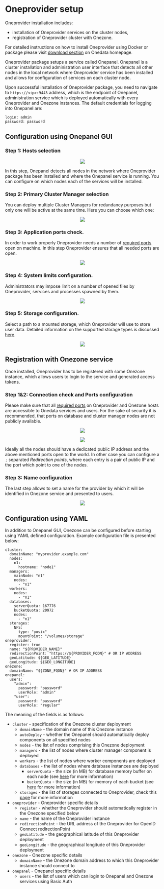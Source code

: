 # Oneprovider setup

<!-- toc -->

Oneprovider installation includes:
* installation of Oneprovider services on the cluster nodes,
* registration of Oneprovider cluster with Onezone.

For detailed instructions on how to install Oneprovider using Docker or package
please visit [download section](../getting_started/downloading_onedata.md)
on Onedata homepage.

Oneprovider package setups a service called Onepanel. Onepanel is a cluster
installation and administration user interface that detects all other nodes in
the local network where Oneprovider service has been installed and allows for
configuration of services on each cluster node.

Upon successful installation of Oneprovider package, you need to navigate to
`https://<ip>:9443` address, which is the endpoint of Onepanel, administration
service which is deployed automatically with every Oneprovider and Onezone
instances. The default credentials for logging into Onepanel
are:
~~~
login: admin
password: password
~~~

## Configuration using Onepanel GUI

### Step 1: Hosts selection

<p align="center"><img src="../img/admin/step1_host_selection.png"></p>

In this step, Onepanel detects all nodes in the network where Oneprovider
package has been installed and where the Onepanel service is running.
You can configure on which nodes each of the services will be installed.


### Step 2: Primary Cluster Manager selection

You can deploy multiple Cluster Managers for redundancy purposes but only one
will be active at the same time. Here you can choose which one:

<p align="center"><img src="../img/admin/step2_primary_cm_selection.png"></p>


### Step 3: Application ports check.

In order to work properly Oneprovider needs a number of
[required ports](./firewall_setup.md) open on machine. In this step Oneprovider
ensures that all needed ports are open.

<p align="center"><img src="../img/admin/step3_ports_check.png"></p>


### Step 4: System limits configuration.

Administrators may impose limit on a number of opened files by Oneprovider,
services and processes spawned by them.

<p align="center"><img src="../img/admin/step4_system_limists.png"></p>


### Step 5: Storage configuration.

Select a path to a mounted storage, which Oneprovider will use to store user
data. Detailed information on the supported storage types is discussed
[here](./storage_configuration.md).

<p align="center"><img src="../img/admin/step5_path_to_storage.png"></p>


## Registration with Onezone service
Once installed, Oneprovider has to be registered with some Onezone instance,
which allows users to login to the service and generated access tokens.

### Step 1&2: Connection check and Ports configuration

Please make sure that all [required ports](./firewall_setup.md) on Oneprovider
and Onezone hosts are accessible to Onedata services and users. For the sake of
security it is recommended, that ports on database and cluster manager nodes
are not publicly available.

<p align="center"><img src="../img/admin/rstrep1_info.png"></p>

<p align="center"><img src="../img/admin/rstep2_ports.png"></p>

Ideally all the nodes should have a dedicated public IP address and the above
mentioned ports open to the world. In other case you can configure a `;`
separated *Redirection points*, where each entry is a pair of public IP and the
port which point to one of the nodes.


### Step 3: Name configuration
The last step allows to set a name for the provider by which it will be
identified in Onezone service and presented to users.

<p align="center"><img src="../img/admin/rstep2_name.png"></p>

## Configuration using YAML
In addition to Onepanel GUI, Onezone can be configured before starting using
YAML defined configuration. Example configuration file is presented below:

```
cluster:
  domainName: "myprovider.example.com"
  nodes:
    n1:
      hostname: "node1"
  managers:
    mainNode: "n1"
    nodes:
      - "n1"
  workers:
    nodes:
      - "n1"
  databases:
    serverQuota: 167776
    bucketQuota: 20972
    nodes:
      - "n1"
  storages:
    NFS:
      type: "posix"
      mountPoint: "/volumes/storage"
oneprovider:
  register: true
  name: "${PROVIDER_NAME}"
  redirectionPoint: "https://${PROVIDER_FQDN}" # OR IP ADDRESS
  geoLatitude: ${GEO_LATITUDE}
  geoLongitude: ${GEO_LONGITUDE}
onezone:
  domainName: "${ZONE_FQDN}" # OR IP ADDRESS
onepanel:
  users:
    "admin":
      password: "password"
      userRole: "admin"
    "user":
      password: "password"
      userRole: "regular"
```

The meaning of the fields is as follows:
* `cluster` - specification of the Onezone cluster deployment
  * `domainName` - the domain name of this Onezone instance
  * `autoDeploy` - whether the Onepanel should automatically deploy components on all specified nodes
  * `nodes` - the list of nodes comprising this Onezone deployment
  * `managers` - the list of nodes where cluster manager component is deployed
  * `workers` - the list of nodes where worker components are deployed
  * `databases` - the list of nodes where database instances are deployed
    * `serverQuota` - the size (in MB) for database memory buffer on each node (see [here](http://docs.couchbase.com/admin/admin/Concepts/concept-ramQuota.html) for more information)
    * `bucketQuota` - the size (in MB) for memory of each bucket (see [here](http://docs.couchbase.com/admin/admin/Concepts/concept-ramQuota.html) for more information)
  * `storages` - the list of storages connected to Oneprovider, check this [page](./storage_configuration.md) for more information
* `oneprovider` - Oneprovider specific details
  * `register` - whether the Oneprovider should automatically register in the Onezone specified below
  * `name` - the name of the Oneprovider instance
  * `redirectionPoint` - the URL address of the Oneprovider for OpenID Connect redirectionPoint
  * `geoLatitude` - the geographical latitude of this Oneprovider deployment
  * `geoLongitude` - the geographical longitude of this Oneprovider deployment
* `onezone` - Onezone specific details
  * `domainName` - the Onezone domain address to which this Oneprovider instance should connect to
* `onepanel` - Onepanel specific details
  * `users` - the list of users which can login to Onepanel and Onezone services using Basic Auth
